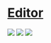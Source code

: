 # [Editor](https://github.com/markhillard/Editor)

![](https://img.shields.io/github/license/markhillard/Editor?style=flat-square) ![](https://img.shields.io/github/last-commit/scillidan/Editor/master?label=last%20commit%20(fork)&style=flat-square) ![](https://img.shields.io/badge/GitHub%20Pages-121013?logo=github&logoColor=white)